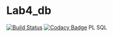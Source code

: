 # Lab4_db
[![Build Status](https://travis-ci.org/StudentLgotnik/Lab4_db.svg?branch=master)](https://travis-ci.org/StudentLgotnik/Lab4_db)
[![Codacy Badge](https://api.codacy.com/project/badge/Grade/92123139c0794f1782cda19aaa87d328)](https://www.codacy.com/app/StudentLgotnik/Lab4_db?utm_source=github.com&amp;utm_medium=referral&amp;utm_content=StudentLgotnik/Lab4_db&amp;utm_campaign=Badge_Grade)
PL SQL
